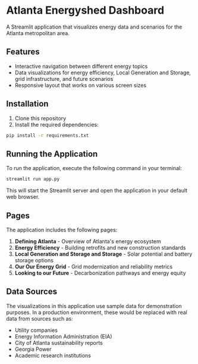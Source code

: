 # Atlanta Energyshed Dashboard

A Streamlit application that visualizes energy data and scenarios for the Atlanta metropolitan area.

## Features

- Interactive navigation between different energy topics
- Data visualizations for energy efficiency, Local Generation and Storage, grid infrastructure, and future scenarios
- Responsive layout that works on various screen sizes

## Installation

1. Clone this repository
2. Install the required dependencies:

```bash
pip install -r requirements.txt
```

## Running the Application

To run the application, execute the following command in your terminal:

```bash
streamlit run app.py
```

This will start the Streamlit server and open the application in your default web browser.

## Pages

The application includes the following pages:

1. **Defining Atlanta** - Overview of Atlanta's energy ecosystem
2. **Energy Efficiency** - Building retrofits and new construction standards
3. **Local Generation and Storage and Storage** - Solar potential and battery storage options
4. **Our Our Energy Grid** - Grid modernization and reliability metrics
5. **Looking to our Future** - Decarbonization pathways and energy equity

## Data Sources

The visualizations in this application use sample data for demonstration purposes. In a production environment, these would be replaced with real data from sources such as:

- Utility companies
- Energy Information Administration (EIA)
- City of Atlanta sustainability reports
- Georgia Power
- Academic research institutions
